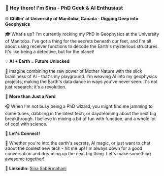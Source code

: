 ### 👋 Hey there! I'm Sina - PhD Geek & AI Enthusiast

🌐 **Chillin' at University of Manitoba, Canada - Digging Deep into Geophysics**

🎓 What's up? I'm currently rocking my PhD in Geophysics at the University of Manitoba. I've got a thing for the secrets beneath our feet, and I'm all about using receiver functions to decode the Earth's mysterious structures. It's like being a detective, but for the planet!

💡 **AI + Earth = Future Unlocked**

🤖 Imagine combining the raw power of Mother Nature with the slick braininess of AI - that's my playground. I'm weaving AI into my geophysics projects, making the Earth's data dance in ways you've never seen. It's not just research; it's a revolution.

🚀 **More than Just a Nerd**

🎧 When I'm not busy being a PhD wizard, you might find me jamming to some tunes, dabbling in the latest tech, or daydreaming about the next big breakthrough. I believe in mixing a bit of fun with function, and a whole lot of cool with science.

🔗 **Let's Connect!**

🌟 Whether you're into the earth's secrets, AI magic, or just want to chat about the coolest new tech - hit me up! I'm always down for a good conversation and dreaming up the next big thing. Let's make something awesome together!

🔗 **LinkedIn:** [Sina Sabermahani](https://www.linkedin.com/in/sina-sabermahani/)
